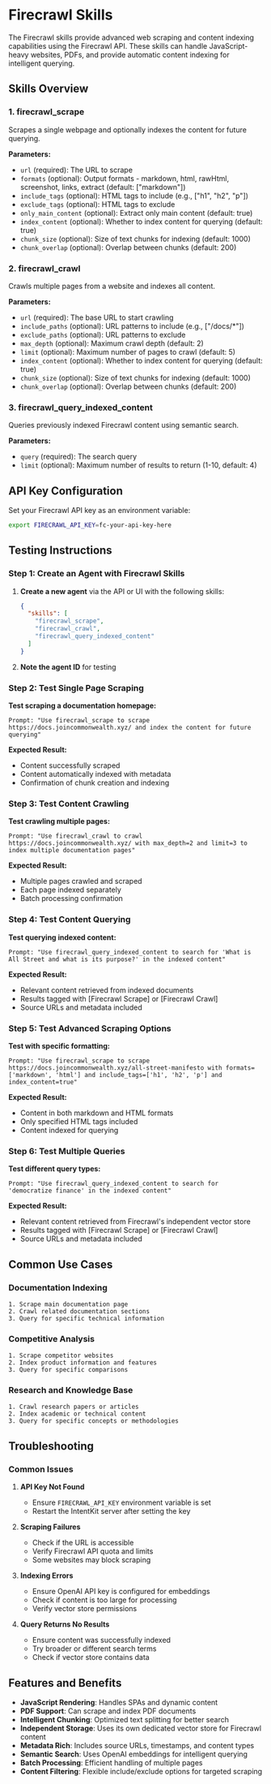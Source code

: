 # Firecrawl Skills

The Firecrawl skills provide advanced web scraping and content indexing capabilities using the Firecrawl API. These skills can handle JavaScript-heavy websites, PDFs, and provide automatic content indexing for intelligent querying.

## Skills Overview

### 1. firecrawl_scrape
Scrapes a single webpage and optionally indexes the content for future querying.

**Parameters:**
- `url` (required): The URL to scrape
- `formats` (optional): Output formats - markdown, html, rawHtml, screenshot, links, extract (default: ["markdown"])
- `include_tags` (optional): HTML tags to include (e.g., ["h1", "h2", "p"])
- `exclude_tags` (optional): HTML tags to exclude
- `only_main_content` (optional): Extract only main content (default: true)
- `index_content` (optional): Whether to index content for querying (default: true)
- `chunk_size` (optional): Size of text chunks for indexing (default: 1000)
- `chunk_overlap` (optional): Overlap between chunks (default: 200)

### 2. firecrawl_crawl
Crawls multiple pages from a website and indexes all content.

**Parameters:**
- `url` (required): The base URL to start crawling
- `include_paths` (optional): URL patterns to include (e.g., ["/docs/*"])
- `exclude_paths` (optional): URL patterns to exclude
- `max_depth` (optional): Maximum crawl depth (default: 2)
- `limit` (optional): Maximum number of pages to crawl (default: 5)
- `index_content` (optional): Whether to index content for querying (default: true)
- `chunk_size` (optional): Size of text chunks for indexing (default: 1000)
- `chunk_overlap` (optional): Overlap between chunks (default: 200)

### 3. firecrawl_query_indexed_content
Queries previously indexed Firecrawl content using semantic search.

**Parameters:**
- `query` (required): The search query
- `limit` (optional): Maximum number of results to return (1-10, default: 4)

## API Key Configuration
Set your Firecrawl API key as an environment variable:
```bash
export FIRECRAWL_API_KEY=fc-your-api-key-here
```

## Testing Instructions

### Step 1: Create an Agent with Firecrawl Skills

1. **Create a new agent** via the API or UI with the following skills:
   ```json
   {
     "skills": [
       "firecrawl_scrape",
       "firecrawl_crawl", 
       "firecrawl_query_indexed_content"
     ]
   }
   ```

2. **Note the agent ID** for testing

### Step 2: Test Single Page Scraping

**Test scraping a documentation homepage:**
```
Prompt: "Use firecrawl_scrape to scrape https://docs.joincommonwealth.xyz/ and index the content for future querying"
```

**Expected Result:**
- Content successfully scraped
- Content automatically indexed with metadata
- Confirmation of chunk creation and indexing

### Step 3: Test Content Crawling

**Test crawling multiple pages:**
```
Prompt: "Use firecrawl_crawl to crawl https://docs.joincommonwealth.xyz/ with max_depth=2 and limit=3 to index multiple documentation pages"
```

**Expected Result:**
- Multiple pages crawled and scraped
- Each page indexed separately
- Batch processing confirmation

### Step 4: Test Content Querying

**Test querying indexed content:**
```
Prompt: "Use firecrawl_query_indexed_content to search for 'What is All Street and what is its purpose?' in the indexed content"
```

**Expected Result:**
- Relevant content retrieved from indexed documents
- Results tagged with [Firecrawl Scrape] or [Firecrawl Crawl]
- Source URLs and metadata included

### Step 5: Test Advanced Scraping Options

**Test with specific formatting:**
```
Prompt: "Use firecrawl_scrape to scrape https://docs.joincommonwealth.xyz/all-street-manifesto with formats=['markdown', 'html'] and include_tags=['h1', 'h2', 'p'] and index_content=true"
```

**Expected Result:**
- Content in both markdown and HTML formats
- Only specified HTML tags included
- Content indexed for querying

### Step 6: Test Multiple Queries

**Test different query types:**
```
Prompt: "Use firecrawl_query_indexed_content to search for 'democratize finance' in the indexed content"
```

**Expected Result:**
- Relevant content retrieved from Firecrawl's independent vector store
- Results tagged with [Firecrawl Scrape] or [Firecrawl Crawl]
- Source URLs and metadata included

## Common Use Cases

### Documentation Indexing
```
1. Scrape main documentation page
2. Crawl related documentation sections
3. Query for specific technical information
```

### Competitive Analysis
```
1. Scrape competitor websites
2. Index product information and features
3. Query for specific comparisons
```

### Research and Knowledge Base
```
1. Crawl research papers or articles
2. Index academic or technical content
3. Query for specific concepts or methodologies
```

## Troubleshooting

### Common Issues

1. **API Key Not Found**
   - Ensure `FIRECRAWL_API_KEY` environment variable is set
   - Restart the IntentKit server after setting the key

2. **Scraping Failures**
   - Check if the URL is accessible
   - Verify Firecrawl API quota and limits
   - Some websites may block scraping

3. **Indexing Errors**
   - Ensure OpenAI API key is configured for embeddings
   - Check if content is too large for processing
   - Verify vector store permissions

4. **Query Returns No Results**
   - Ensure content was successfully indexed
   - Try broader or different search terms
   - Check if vector store contains data

## Features and Benefits

- **JavaScript Rendering**: Handles SPAs and dynamic content
- **PDF Support**: Can scrape and index PDF documents
- **Intelligent Chunking**: Optimized text splitting for better search
- **Independent Storage**: Uses its own dedicated vector store for Firecrawl content
- **Metadata Rich**: Includes source URLs, timestamps, and content types
- **Semantic Search**: Uses OpenAI embeddings for intelligent querying
- **Batch Processing**: Efficient handling of multiple pages
- **Content Filtering**: Flexible include/exclude options for targeted scraping
